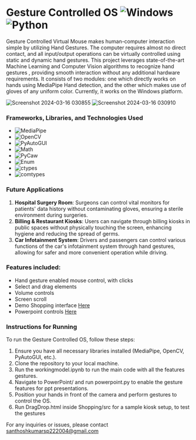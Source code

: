 # Gesture Controlled OS ![Windows](https://img.shields.io/badge/Windows-11-blue)  ![Python](https://img.shields.io/badge/Python-3.9.7-blue)


Gesture Controlled Virtual Mouse makes human-computer interaction simple by utilizing Hand Gestures. The computer requires almost no direct contact, and all input/output operations can be virtually controlled using static and dynamic hand gestures. This project leverages state-of-the-art Machine Learning and Computer Vision algorithms to recognize hand gestures , providing smooth interaction without any additional hardware requirements. It consists of two modules: one which directly works on hands using MediaPipe Hand detection, and the other which makes use of gloves of any uniform color. Currently, it works on the Windows platform.

![Screenshot 2024-03-16 030855](https://github.com/GokulAnithaNandakumar/Technicia/assets/112749784/64b86d2a-5858-43a9-a8d0-a1b2aaf324d4)
![Screenshot 2024-03-16 030910](https://github.com/GokulAnithaNandakumar/Technicia/assets/112749784/edda3903-ffe4-4aa1-bc0a-501a0541058f)


### Frameworks, Libraries, and Technologies Used
- ![MediaPipe](https://img.shields.io/badge/MediaPipe-Latest-blue)
- ![OpenCV](https://img.shields.io/badge/OpenCV-4.5.3-green)
- ![PyAutoGUI](https://img.shields.io/badge/PyAutoGUI-0.9.52-orange)
- ![Math](https://img.shields.io/badge/Math-Standard-yellow)
- ![PyCaw](https://img.shields.io/badge/PyCaw-Latest-lightgrey)
- ![Enum](https://img.shields.io/badge/Enum-Latest-red)
- ![ctypes](https://img.shields.io/badge/ctypes-Latest-blueviolet)
- ![comtypes](https://img.shields.io/badge/comtypes-Latest-yellowgreen)

### Future Applications
1. **Hospital Surgery Room**: Surgeons can control vital monitors for patients' data history without contaminating gloves, ensuring a sterile environment during surgeries.
2. **Billing & Restaurant Kiosks**: Users can navigate through billing kiosks in public spaces without physically touching the screen, enhancing hygiene and reducing the spread of germs.
3. **Car Infotainment System**: Drivers and passengers can control various functions of the car's infotainment system through hand gestures, allowing for safer and more convenient operation while driving.

### Features included: 
 - Hand gesture enabled mouse control, with clicks
 - Select and drag elements
 - Volume controls
 - Screen scroll
 - Demo Shopping interface [Here](https://github.com/GokulAnithaNandakumar/Technicia/blob/main/Shopping/src/DragDrop.html) 
 - Powerpoint controls [Here](https://github.com/GokulAnithaNandakumar/Technicia/blob/main/Powerpoint/powerpoint.py)


### Instructions for Running
To run the Gesture Controlled OS, follow these steps:

1. Ensure you have all necessary libraries installed (MediaPipe, OpenCV, PyAutoGUI, etc.).
2. Clone the repository to your local machine.
3. Run the workingmodel.ipynb to run the main code with all the features gestures.
4. Navigate to PowerPoint/ and run powerpoint.py to enable the gesture features for ppt presentations.
5. Position your hands in front of the camera and perform gestures to control the OS.
6. Run DragDrop.html inside Shopping/src for a sample kiosk setup, to test the gestures


For any inquiries or issues, please contact santhoshkumarsp222004@gmail.com

